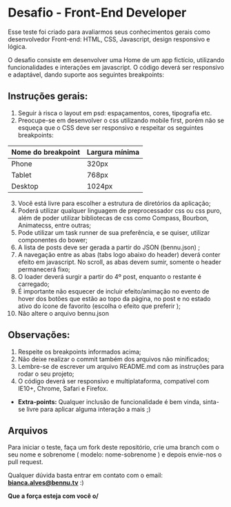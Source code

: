 # Desafio - Front-End Developer
Esse teste foi criado para avaliarmos seus conhecimentos gerais como desenvolvedor Front-end: HTML, CSS, Javascript, design responsivo e lógica.

O desafio consiste em desenvolver uma Home de um app fictício, utilizando funcionalidades e interações em javascript. O código deverá ser responsivo e adaptável, dando suporte aos seguintes breakpoints:

## Instruções gerais:

1. Seguir à risca o layout em psd: espaçamentos, cores, tipografia etc.
2. Preocupe-se em desenvolver o css utilizando mobile first, porém não se esqueça que o CSS deve ser responsivo e respeitar os seguintes breakpoints:

| Nome do breakpoint | Largura mínima |
|--------------------|----------------|
| Phone              | 320px          |
| Tablet             | 768px          | 
| Desktop            | 1024px         |

3. Você está livre para escolher a estrutura de diretórios da aplicação;
4. Poderá utilizar qualquer linguagem de preprocessador css ou css puro, além de poder utilizar bibliotecas de css como Compass, Bourbon, Animatecss, entre outras;
5. Pode utilizar um task runner de sua preferência, e se quiser, utilizar componentes do bower;
6. A lista de posts deve ser gerada a partir do JSON (bennu.json) ;
7. A navegação entre as abas (tabs logo abaixo do header) deverá conter efeito em javascript. No scroll, as abas devem sumir, somente o header permanecerá fixo;
8. O loader deverá surgir a partir do 4º post, enquanto o restante é carregado;
9. É importante não esquecer de incluir efeito/animação no evento de hover dos botões que estão ao topo da página, no post e no estado ativo do ícone de favorito (escolha o efeito que preferir );
10. Não altere o arquivo bennu.json

## Observações:
1. Respeite os breakpoints informados acima;
2. Não deixe realizar o commit também dos arquivos não minificados;
3. Lembre-se de escrever um arquivo README.md com as instruções para rodar o seu projeto;
4. O código deverá ser responsivo e multiplataforma, compatível com IE10+, Chrome, Safari e Firefox.

* **Extra-points:** Qualquer inclusão de funcionalidade é bem vinda, sinta-se livre para aplicar alguma interação a mais ;)

## Arquivos
Para iniciar o teste, faça um fork deste repositório, crie uma branch com o seu nome e sobrenome ( modelo: nome-sobrenome ) e depois envie-nos o pull request. 

Qualquer dúvida basta entrar em contato com o email: **bianca.alves@bennu.tv** :)

**Que a força esteja com você o/**
